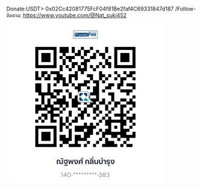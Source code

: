 Donate:USDT> 0x02Cc42081775FcF04f81Be2faf4C69331847d187 /Follow-ติดตาม: https://www.youtube.com/@Nat_suki452 

![คำอธิบาย](img/QR1.png) 

